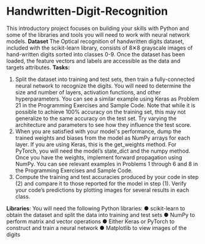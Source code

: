 # Handwritten-Digit-Recognition
This introductory project focuses on building your skills with Python and some of the libraries and tools you will need to work with neural network models. 
**Dataset**
The Optical recognition of handwritten digits dataset, included with the scikit-learn library, consists of 8✕8 grayscale images of hand-written digits sorted into classes 0-9. Once the dataset has been loaded, the feature vectors and labels are accessible as the data and targets attributes.
**Tasks:**<br>
1.	Split the dataset into training and test sets, then train a fully-connected neural network to recognize the digits. You will need to determine the size and number of layers, activation functions, and other hyperparameters. You can see a similar example using Keras as Problem 21 in the Programming Exercises and Sample Code.
Note that while it is possible to achieve 100% accuracy on the training set, this may not generalize to the same accuracy on the test set. Try varying the architecture and parameters to see how they influence the test score.
2.	When you are satisfied with your model's performance, dump the trained weights and biases from the model as NumPy arrays for each layer. If you are using Keras, this is the get_weights method. For PyTorch, you will need the model’s state_dict and the numpy method.
Once you have the weights, implement forward propagation using NumPy. You can see relevant examples in Problems 1 through 6 and 8 in the Programming Exercises and Sample Code.
3.	Compute the training and test accuracies produced by your code in step (2) and compare it to those reported for the model in step (1). Verify your code’s predictions by plotting images for several results in each class.

**Libraries**:
You will need the following Python libraries:
●	scikit-learn to obtain the dataset and split the data into training and test sets
●	NumPy to perform matrix and vector operations
●	Either Keras or PyTorch to construct and train a neural network
●	Matplotlib to view images of the digits
